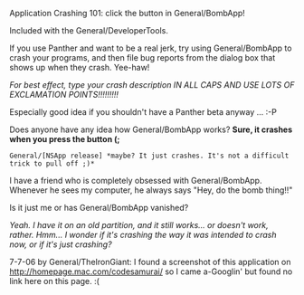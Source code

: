 Application Crashing 101: click the button in General/BombApp!

Included with the General/DeveloperTools.

If you use Panther and want to be a real jerk, try using General/BombApp to crash your programs, and then file bug reports from the dialog box that shows up when they crash. Yee-haw!

*For best effect, type your crash description IN ALL CAPS AND USE LOTS OF EXCLAMATION POINTS!!!!!!!!!*

Especially good idea if you shouldn't have a Panther beta anyway ...  :-P

Does anyone have any idea how General/BombApp works? **Sure, it crashes when you press the button (;**

    General/[NSApp release] *maybe? It just crashes. It's not a difficult trick to pull off ;)*

I have a friend who is completely obsessed with General/BombApp. Whenever he sees my computer, he always says "Hey, do the bomb thing!!"

Is it just me or has General/BombApp vanished?

*Yeah. I have it on an old partition, and it still works... or doesn't work, rather. Hmm... I wonder if it's crashing the way it was intended to crash now, or if it's just crashing?*

7-7-06 by General/TheIronGiant: I found a screenshot of this application on http://homepage.mac.com/codesamurai/ so I came a-Googlin' but found no link here on this page. :(